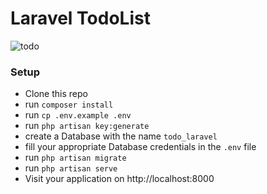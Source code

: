 # Laravel TodoList

![todo](https://res.cloudinary.com/ichtrojan/image/upload/v1529088858/todo_jdlmnt.gif)

### Setup
* Clone this repo
* run `composer install`
* run `cp .env.example .env`
* run `php artisan key:generate`
* create a Database with the name `todo_laravel`
* fill your appropriate Database credentials in the `.env` file
* run `php artisan migrate`
* run `php artisan serve`
* Visit your application on http://localhost:8000
